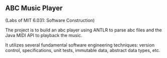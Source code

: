 ## ABC Music Player

(Labs of MIT 6.031: Software Construction)

The project is to build an abc player using ANTLR to parse abc files and the Java MIDI API to playback the music.

It utilizes several fundamental software engineering techniques: version control, specifications, unit tests, immutable data, abstract data types, etc.
